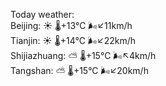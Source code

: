Today weather:  
Beijing: ☀️   🌡️+13°C 🌬️↙11km/h  
Tianjin: ☀️   🌡️+14°C 🌬️↙22km/h  
Shijiazhuang: ⛅️  🌡️+15°C 🌬️↖4km/h  
Tangshan: ⛅️  🌡️+15°C 🌬️↙20km/h  
